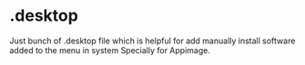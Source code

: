 # .desktop
Just bunch of .desktop file which is helpful for add manually install software added to the menu in system Specially for Appimage. 
